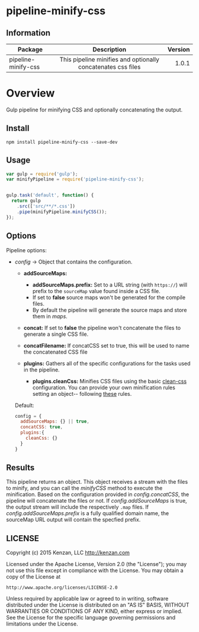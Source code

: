 # pipeline-minify-css


## Information

| Package       | Description   | Version|
| ------------- |:-------------:| -----:|
| pipeline-minify-css| This pipeline minifies and optionally concatenates css files | 1.0.1 |

# Overview

Gulp pipeline for minifying CSS and optionally concatenating the output.


## Install

`npm install pipeline-minify-css --save-dev`

## Usage
```javascript
var gulp = require('gulp');
var minifyPipeline = require('pipeline-minify-css');


gulp.task('default', function() {
  return gulp
    .src(['src/**/*.css'])
    .pipe(minifyPipeline.minifyCSS());
});
```

## Options

Pipeline options:
* _config_ -> Object that contains the configuration.

  * __addSourceMaps:__ 
      * __addSourceMaps.prefix:__ Set to a URL string (with `https://`) will prefix to the `sourceMap` value found inside a CSS file.
      * If set to __false__ source maps won't be generated for the compile files.
      * By default the pipeline will generate the source maps and store them in _maps_.

  * __concat:__ If set to __false__ the pipeline won't concatenate the files to generate a single CSS file.
    
  * __concatFilename:__ If concatCSS set to true, this will be used to name the concatenated CSS file

  * __plugins:__ Gathers all of the specific configurations for the tasks used in the pipeline.

      * __plugins.cleanCss:__ Minifies CSS files using the basic [clean-css](https://github.com/jakubpawlowicz/clean-css#what-is-clean-css) configuration. You can provide your own minification rules setting an object-- following [these](https://github.com/jakubpawlowicz/clean-css#how-to-use-clean-css-api) rules.

  Default:
  ```javascript
  config = {
    addSourceMaps: {} || true,
    concatCSS: true,
    plugins:{
      cleanCss: {}
    }
  }
  ```  

## Results

This pipeline returns an object. This object receives a stream with the files to minify, and you can call the _minifyCSS_ method to execute the minification. Based on the configuration provided in _config.concatCSS_, the pipeline will concatenate the files or not. If _config.addSourceMaps_ is true, the output stream will include the respectively `.map` files. If _config.addSourceMaps.prefix_ is a fully qualified domain name, the sourceMap URL output will contain the specfied prefix.


## LICENSE

Copyright (c) 2015 Kenzan, LLC <http://kenzan.com>

Licensed under the Apache License, Version 2.0 (the "License");
you may not use this file except in compliance with the License.
You may obtain a copy of the License at

    http://www.apache.org/licenses/LICENSE-2.0

Unless required by applicable law or agreed to in writing, software
distributed under the License is distributed on an "AS IS" BASIS,
WITHOUT WARRANTIES OR CONDITIONS OF ANY KIND, either express or implied.
See the License for the specific language governing permissions and
limitations under the License.
